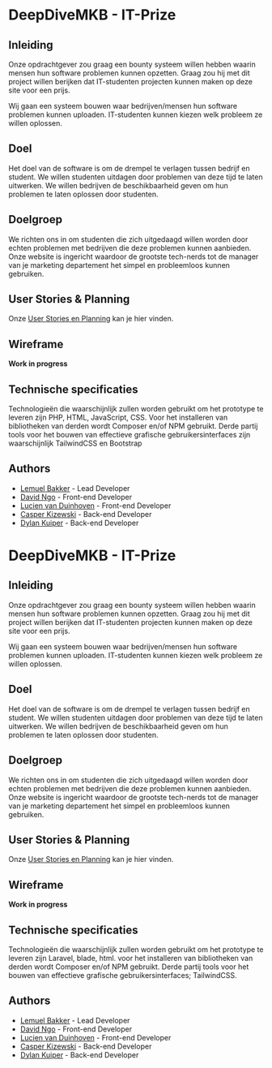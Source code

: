 
# DeepDiveMKB - IT-Prize

## Inleiding

Onze opdrachtgever zou graag een bounty systeem willen hebben waarin mensen hun 
software problemen kunnen opzetten. Graag zou hij met dit project willen berijken
dat IT-studenten projecten kunnen maken op deze site voor een prijs.

Wij gaan een systeem bouwen waar bedrijven/mensen hun software problemen kunnen uploaden.
IT-studenten kunnen kiezen welk probleem ze willen oplossen.

## Doel

Het doel van de software is om de drempel te verlagen tussen bedrijf en student.
We willen studenten uitdagen door problemen van deze tijd te laten uitwerken.
We willen bedrijven de beschikbaarheid geven om hun problemen te laten oplossen door studenten.

## Doelgroep

We richten ons in om studenten die zich uitgedaagd willen worden door echten problemen met bedrijven die deze problemen kunnen aanbieden. Onze website is ingericht waardoor de grootste tech-nerds tot de manager van je marketing departement het simpel en probleemloos kunnen gebruiken.

## User Stories & Planning

Onze [User Stories en Planning](https://www.notion.so/30b1b2f93e4f490f81d6f290128b0e50?v=43c0792c119d412c91966f87c1ae0b8e) kan je hier vinden.

## Wireframe

**Work in progress**

## Technische specificaties

Technologieën die waarschijnlijk zullen worden gebruikt om het prototype te leveren zijn PHP, HTML, JavaScript,
CSS. Voor het installeren van bibliotheken van derden wordt Composer en/of NPM gebruikt. Derde partij
tools voor het bouwen van effectieve grafische gebruikersinterfaces zijn waarschijnlijk TailwindCSS en
Bootstrap

## Authors

- [Lemuel Bakker](https://github.com/I-am-Lemuel) - Lead Developer
- [David Ngo](https://github.com/huidigestatus) - Front-end Developer
- [Lucien van Duinhoven](https://github.com/9chairs) - Front-end Developer
- [Casper Kizewski](https://github.com/Ssionn) - Back-end Developer
- [Dylan Kuiper](https://github.com/DylanKuiper) - Back-end Developer


# DeepDiveMKB - IT-Prize

## Inleiding

Onze opdrachtgever zou graag een bounty systeem willen hebben waarin mensen hun 
software problemen kunnen opzetten. Graag zou hij met dit project willen berijken
dat IT-studenten projecten kunnen maken op deze site voor een prijs.

Wij gaan een systeem bouwen waar bedrijven/mensen hun software problemen kunnen uploaden.
IT-studenten kunnen kiezen welk probleem ze willen oplossen.

## Doel

Het doel van de software is om de drempel te verlagen tussen bedrijf en student.
We willen studenten uitdagen door problemen van deze tijd te laten uitwerken.
We willen bedrijven de beschikbaarheid geven om hun problemen te laten oplossen door studenten.

## Doelgroep

We richten ons in om studenten die zich uitgedaagd willen worden door echten problemen met bedrijven die deze problemen kunnen aanbieden. Onze website is ingericht waardoor de grootste tech-nerds tot de manager van je marketing departement het simpel en probleemloos kunnen gebruiken.

## User Stories & Planning

Onze [User Stories en Planning](https://www.notion.so/30b1b2f93e4f490f81d6f290128b0e50?v=43c0792c119d412c91966f87c1ae0b8e) kan je hier vinden.

## Wireframe

**Work in progress**

## Technische specificaties

Technologieën die waarschijnlijk zullen worden gebruikt om het prototype te leveren zijn Laravel, blade, html. voor het installeren van bibliotheken van derden wordt Composer en/of NPM gebruikt. Derde partij
tools voor het bouwen van effectieve grafische gebruikersinterfaces; TailwindCSS.

## Authors

- [Lemuel Bakker](https://github.com/I-am-Lemuel) - Lead Developer
- [David Ngo](https://github.com/huidigestatus) - Front-end Developer
- [Lucien van Duinhoven](https://github.com/9chairs) - Front-end Developer
- [Casper Kizewski](https://github.com/Ssionn) - Back-end Developer
- [Dylan Kuiper](https://github.com/DylanKuiper) - Back-end Developer


